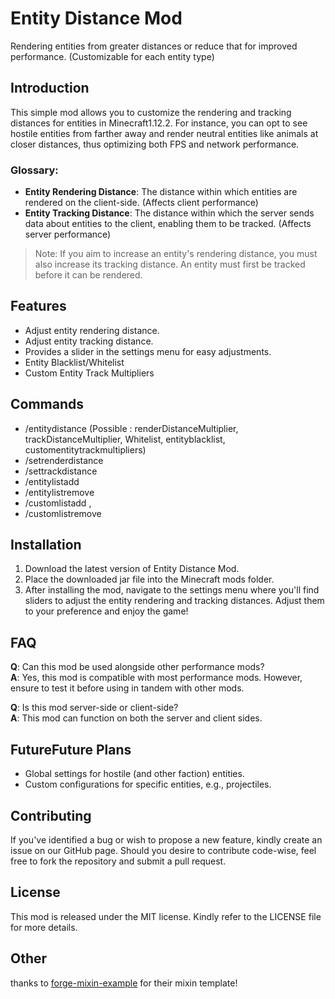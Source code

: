 # Entity Distance Mod 

Rendering entities from greater distances or reduce that for improved performance. (Customizable for each entity type)

## Introduction 

This simple mod allows you to customize the rendering and tracking distances for entities in Minecraft1.12.2. For instance, you can opt to see hostile entities from farther away and render neutral entities like animals at closer distances, thus optimizing both FPS and network performance. 

### Glossary: 

- **Entity Rendering Distance**: The distance within which entities are rendered on the client-side. (Affects client performance) 
- **Entity Tracking Distance**: The distance within which the server sends data about entities to the client, enabling them to be tracked. (Affects server performance) 

> Note: If you aim to increase an entity's rendering distance, you must also increase its tracking distance. An entity must first be tracked before it can be rendered.

## Features 

- Adjust entity rendering distance.
- Adjust entity tracking distance.
- Provides a slider in the settings menu for easy adjustments.
- Entity Blacklist/Whitelist
- Custom Entity Track Multipliers

## Commands
- /entitydistance <configName> <value> (Possible <configName>: renderDistanceMultiplier, trackDistanceMultiplier, Whitelist, entityblacklist, customentitytrackmultipliers)
- /setrenderdistance <value>
- /settrackdistance <value>
- /entitylistadd <entityID>
- /entitylistremove <entityID>
- /customlistadd <entityID>,<multiplier>
- /customlistremove <entityID>

## Installation 

1. Download the latest version of Entity Distance Mod.
2. Place the downloaded jar file into the Minecraft mods folder.
3. After installing the mod, navigate to the settings menu where you'll find sliders to adjust the entity rendering and tracking distances. Adjust them to your preference and enjoy the game!

## FAQ 

**Q**: Can this mod be used alongside other performance mods?  
**A**: Yes, this mod is compatible with most performance mods. However, ensure to test it before using in tandem with other mods.

**Q**: Is this mod server-side or client-side?  
**A**: This mod can function on both the server and client sides.

## FutureFuture Plans 

- Global settings for hostile (and other faction) entities.
- Custom configurations for specific entities, e.g., projectiles.

## Contributing 

If you've identified a bug or wish to propose a new feature, kindly create an issue on our GitHub page. Should you desire to contribute code-wise, feel free to fork the repository and submit a pull request.

## License 

This mod is released under the MIT license. Kindly refer to the LICENSE file for more details.

## Other

thanks to [forge-mixin-example](https://github.com/mouse0w0/forge-mixin-example) for their mixin template! 
